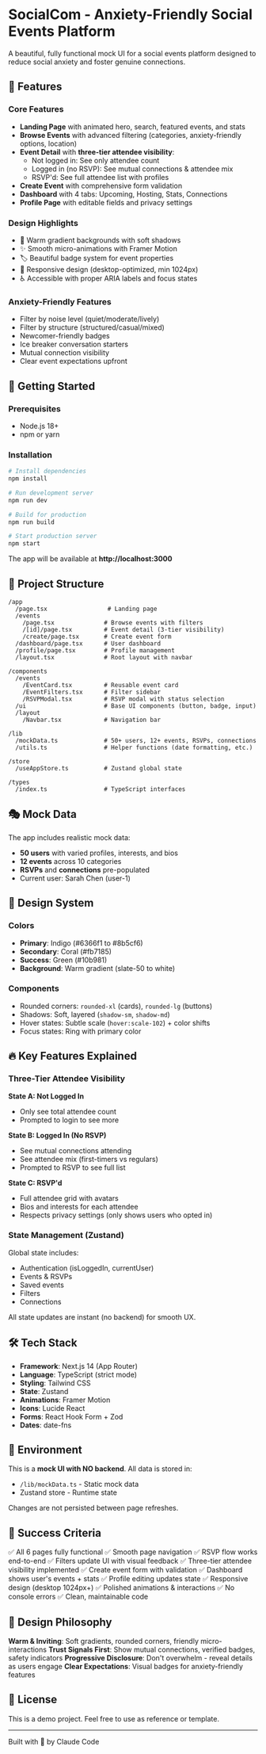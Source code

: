 # SocialCom - Anxiety-Friendly Social Events Platform

A beautiful, fully functional mock UI for a social events platform designed to reduce social anxiety and foster genuine connections.

## 🎯 Features

### Core Features
- **Landing Page** with animated hero, search, featured events, and stats
- **Browse Events** with advanced filtering (categories, anxiety-friendly options, location)
- **Event Detail** with **three-tier attendee visibility**:
  - Not logged in: See only attendee count
  - Logged in (no RSVP): See mutual connections & attendee mix
  - RSVP'd: See full attendee list with profiles
- **Create Event** with comprehensive form validation
- **Dashboard** with 4 tabs: Upcoming, Hosting, Stats, Connections
- **Profile Page** with editable fields and privacy settings

### Design Highlights
- 🎨 Warm gradient backgrounds with soft shadows
- ✨ Smooth micro-animations with Framer Motion
- 🏷️ Beautiful badge system for event properties
- 📱 Responsive design (desktop-optimized, min 1024px)
- ♿ Accessible with proper ARIA labels and focus states

### Anxiety-Friendly Features
- Filter by noise level (quiet/moderate/lively)
- Filter by structure (structured/casual/mixed)
- Newcomer-friendly badges
- Ice breaker conversation starters
- Mutual connection visibility
- Clear event expectations upfront

## 🚀 Getting Started

### Prerequisites
- Node.js 18+
- npm or yarn

### Installation

```bash
# Install dependencies
npm install

# Run development server
npm run dev

# Build for production
npm run build

# Start production server
npm start
```

The app will be available at **http://localhost:3000**

## 📁 Project Structure

```
/app
  /page.tsx                 # Landing page
  /events
    /page.tsx              # Browse events with filters
    /[id]/page.tsx         # Event detail (3-tier visibility)
    /create/page.tsx       # Create event form
  /dashboard/page.tsx      # User dashboard
  /profile/page.tsx        # Profile management
  /layout.tsx              # Root layout with navbar

/components
  /events
    /EventCard.tsx         # Reusable event card
    /EventFilters.tsx      # Filter sidebar
    /RSVPModal.tsx         # RSVP modal with status selection
  /ui                      # Base UI components (button, badge, input)
  /layout
    /Navbar.tsx            # Navigation bar

/lib
  /mockData.ts             # 50+ users, 12+ events, RSVPs, connections
  /utils.ts                # Helper functions (date formatting, etc.)

/store
  /useAppStore.ts          # Zustand global state

/types
  /index.ts                # TypeScript interfaces
```

## 🎭 Mock Data

The app includes realistic mock data:
- **50 users** with varied profiles, interests, and bios
- **12 events** across 10 categories
- **RSVPs** and **connections** pre-populated
- Current user: Sarah Chen (user-1)

## 🎨 Design System

### Colors
- **Primary**: Indigo (#6366f1 to #8b5cf6)
- **Secondary**: Coral (#fb7185)
- **Success**: Green (#10b981)
- **Background**: Warm gradient (slate-50 to white)

### Components
- Rounded corners: `rounded-xl` (cards), `rounded-lg` (buttons)
- Shadows: Soft, layered (`shadow-sm`, `shadow-md`)
- Hover states: Subtle scale (`hover:scale-102`) + color shifts
- Focus states: Ring with primary color

## 🔥 Key Features Explained

### Three-Tier Attendee Visibility

**State A: Not Logged In**
- Only see total attendee count
- Prompted to login to see more

**State B: Logged In (No RSVP)**
- See mutual connections attending
- See attendee mix (first-timers vs regulars)
- Prompted to RSVP to see full list

**State C: RSVP'd**
- Full attendee grid with avatars
- Bios and interests for each attendee
- Respects privacy settings (only shows users who opted in)

### State Management (Zustand)

Global state includes:
- Authentication (isLoggedIn, currentUser)
- Events & RSVPs
- Saved events
- Filters
- Connections

All state updates are instant (no backend) for smooth UX.

## 🛠️ Tech Stack

- **Framework**: Next.js 14 (App Router)
- **Language**: TypeScript (strict mode)
- **Styling**: Tailwind CSS
- **State**: Zustand
- **Animations**: Framer Motion
- **Icons**: Lucide React
- **Forms**: React Hook Form + Zod
- **Dates**: date-fns

## 📝 Environment

This is a **mock UI with NO backend**. All data is stored in:
- `/lib/mockData.ts` - Static mock data
- Zustand store - Runtime state

Changes are not persisted between page refreshes.

## 🎯 Success Criteria

✅ All 6 pages fully functional
✅ Smooth page navigation
✅ RSVP flow works end-to-end
✅ Filters update UI with visual feedback
✅ Three-tier attendee visibility implemented
✅ Create event form with validation
✅ Dashboard shows user's events + stats
✅ Profile editing updates state
✅ Responsive design (desktop 1024px+)
✅ Polished animations & interactions
✅ No console errors
✅ Clean, maintainable code

## 🌟 Design Philosophy

**Warm & Inviting**: Soft gradients, rounded corners, friendly micro-interactions
**Trust Signals First**: Show mutual connections, verified badges, safety indicators
**Progressive Disclosure**: Don't overwhelm - reveal details as users engage
**Clear Expectations**: Visual badges for anxiety-friendly features

## 📄 License

This is a demo project. Feel free to use as reference or template.

---

Built with 🤍 by Claude Code
